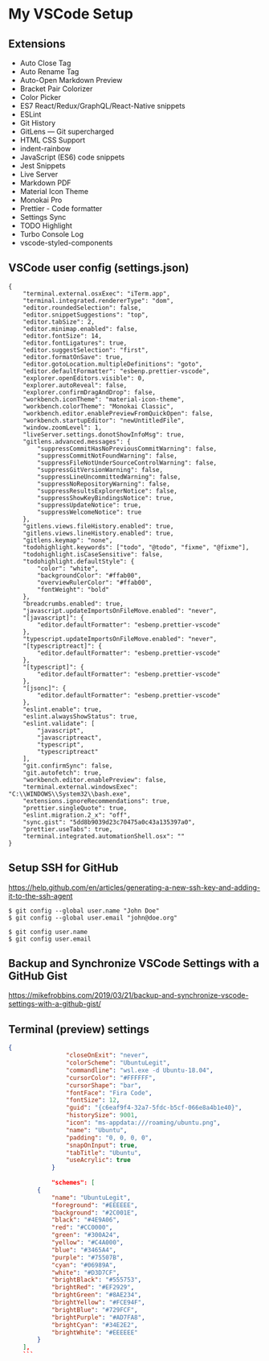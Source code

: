 # My VSCode Setup

## Extensions

- Auto Close Tag
- Auto Rename Tag
- Auto-Open Markdown Preview
- Bracket Pair Colorizer
- Color Picker
- ES7 React/Redux/GraphQL/React-Native snippets
- ESLint
- Git History
- GitLens — Git supercharged
- HTML CSS Support
- indent-rainbow
- JavaScript (ES6) code snippets
- Jest Snippets
- Live Server
- Markdown PDF
- Material Icon Theme
- Monokai Pro
- Prettier - Code formatter
- Settings Sync
- TODO Highlight
- Turbo Console Log
- vscode-styled-components

## VSCode user config (settings.json)
```
{
	"terminal.external.osxExec": "iTerm.app",
	"terminal.integrated.rendererType": "dom",
	"editor.roundedSelection": false,
	"editor.snippetSuggestions": "top",
	"editor.tabSize": 2,
	"editor.minimap.enabled": false,
	"editor.fontSize": 14,
	"editor.fontLigatures": true,
	"editor.suggestSelection": "first",
	"editor.formatOnSave": true,
	"editor.gotoLocation.multipleDefinitions": "goto",
	"editor.defaultFormatter": "esbenp.prettier-vscode",
	"explorer.openEditors.visible": 0,
	"explorer.autoReveal": false,
	"explorer.confirmDragAndDrop": false,
	"workbench.iconTheme": "material-icon-theme",
	"workbench.colorTheme": "Monokai Classic",
	"workbench.editor.enablePreviewFromQuickOpen": false,
	"workbench.startupEditor": "newUntitledFile",
	"window.zoomLevel": 1,
	"liveServer.settings.donotShowInfoMsg": true,
	"gitlens.advanced.messages": {
		"suppressCommitHasNoPreviousCommitWarning": false,
		"suppressCommitNotFoundWarning": false,
		"suppressFileNotUnderSourceControlWarning": false,
		"suppressGitVersionWarning": false,
		"suppressLineUncommittedWarning": false,
		"suppressNoRepositoryWarning": false,
		"suppressResultsExplorerNotice": false,
		"suppressShowKeyBindingsNotice": true,
		"suppressUpdateNotice": true,
		"suppressWelcomeNotice": true
	},
	"gitlens.views.fileHistory.enabled": true,
	"gitlens.views.lineHistory.enabled": true,
	"gitlens.keymap": "none",
	"todohighlight.keywords": ["todo", "@todo", "fixme", "@fixme"],
	"todohighlight.isCaseSensitive": false,
	"todohighlight.defaultStyle": {
		"color": "white",
		"backgroundColor": "#ffab00",
		"overviewRulerColor": "#ffab00",
		"fontWeight": "bold"
	},
	"breadcrumbs.enabled": true,
	"javascript.updateImportsOnFileMove.enabled": "never",
	"[javascript]": {
		"editor.defaultFormatter": "esbenp.prettier-vscode"
	},
	"typescript.updateImportsOnFileMove.enabled": "never",
	"[typescriptreact]": {
		"editor.defaultFormatter": "esbenp.prettier-vscode"
	},
	"[typescript]": {
		"editor.defaultFormatter": "esbenp.prettier-vscode"
	},
	"[jsonc]": {
		"editor.defaultFormatter": "esbenp.prettier-vscode"
	},
	"eslint.enable": true,
	"eslint.alwaysShowStatus": true,
	"eslint.validate": [
		"javascript",
		"javascriptreact",
		"typescript",
		"typescriptreact"
	],
	"git.confirmSync": false,
	"git.autofetch": true,
	"workbench.editor.enablePreview": false,
	"terminal.external.windowsExec": "C:\\WINDOWS\\System32\\bash.exe",
	"extensions.ignoreRecommendations": true,
	"prettier.singleQuote": true,
	"eslint.migration.2_x": "off",
	"sync.gist": "5dd8b9039d23c70475a0c43a135397a0",
	"prettier.useTabs": true,
	"terminal.integrated.automationShell.osx": ""
}
```

## Setup SSH for GitHub

https://help.github.com/en/articles/generating-a-new-ssh-key-and-adding-it-to-the-ssh-agent

```
$ git config --global user.name "John Doe"
$ git config --global user.email "john@doe.org"

$ git config user.name
$ git config user.email
```

## Backup and Synchronize VSCode Settings with a GitHub Gist

https://mikefrobbins.com/2019/03/21/backup-and-synchronize-vscode-settings-with-a-github-gist/

## Terminal (preview) settings
```profiles.json
{
				"closeOnExit": "never",
				"colorScheme": "UbuntuLegit",
				"commandline": "wsl.exe -d Ubuntu-18.04",
				"cursorColor": "#FFFFFF",
				"cursorShape": "bar",
				"fontFace": "Fira Code",
				"fontSize": 12,
				"guid": "{c6eaf9f4-32a7-5fdc-b5cf-066e8a4b1e40}",
				"historySize": 9001,
				"icon": "ms-appdata:///roaming/ubuntu.png",
				"name": "Ubuntu",
				"padding": "0, 0, 0, 0",
				"snapOnInput": true,
				"tabTitle": "Ubuntu",
				"useAcrylic": true
			}
			
			"schemes": [
		{
			"name": "UbuntuLegit",
			"foreground": "#EEEEEE",
			"background": "#2C001E",
			"black": "#4E9A06",
			"red": "#CC0000",
			"green": "#300A24",
			"yellow": "#C4A000",
			"blue": "#3465A4",
			"purple": "#75507B",
			"cyan": "#06989A",
			"white": "#D3D7CF",
			"brightBlack": "#555753",
			"brightRed": "#EF2929",
			"brightGreen": "#8AE234",
			"brightYellow": "#FCE94F",
			"brightBlue": "#729FCF",
			"brightPurple": "#AD7FA8",
			"brightCyan": "#34E2E2",
			"brightWhite": "#EEEEEE"
		}
	],
	```
			
